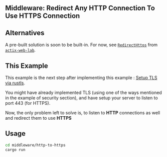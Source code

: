 ## Middleware: Redirect Any HTTP Connection To Use HTTPS Connection

## Alternatives

A pre-built solution is soon to be built-in. For now, see [`RedirectHttps`](https://docs.rs/actix-web-lab/0.18/actix_web_lab/middleware/struct.RedirectHttps.html) from [`actix-web-lab`](https://crates.io/crates/actix-web-lab).

## This Example

This example is the next step after implementing this example : [Setup TLS via rustls](https://github.com/actix/examples/tree/master/security/rustls).

You might have already implemented TLS (using one of the ways mentioned in the example of security section), and have setup your server to listen to port 443 (for HTTPS).

Now, the only problem left to solve is, to listen to **HTTP** connections as well and redirect them to use **HTTPS**

## Usage

```sh
cd middleware/http-to-https
cargo run
```
